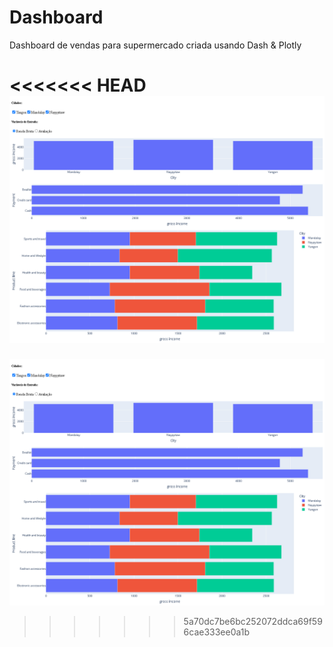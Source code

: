 # Dashboard 
Dashboard de vendas para supermercado criada usando Dash &amp; Plotly  

<<<<<<< HEAD
![Dashboard de Vendas](https://github.com/davideduardotech/supermarket-dashboard-de-vendas/blob/main/supermarket.png)
=======
![Dashboard de Vendas](https://github.com/davideduardotech/supermarket-dashboard-de-vendas/blob/main/supermarket.png)
>>>>>>> 5a70dc7be6bc252072ddca69f596cae333ee0a1b
